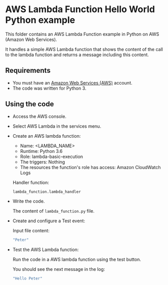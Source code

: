 # AWS Lambda Function Hello World Python example

This folder contains an AWS Lambda Function example in Python on AWS (Amazon Web Services).

It handles a simple AWS Lambda function that shows the content of the call to the lambda function and returns a message including this content.

## Requirements

* You must have an [Amazon Web Services (AWS)](http://aws.amazon.com/) account.
* The code was written for Python 3.

## Using the code

* Access the AWS console.

* Select AWS Lambda in the services menu.

* Create an AWS lambda function:
  * Name:    <LAMBDA_NAME>
  * Runtime: Python 3.6
  * Role:    lambda-basic-execution
  * The triggers: Nothing
  * The resources the function's role has access: Amazon CloudWatch Logs

  Handler function:

  ```bash
  lambda_function.lambda_handler
  ```

* Write the code.

  The content of `lambda_function.py` file.

* Create and configure a Test event:

  Input file content:

  ```bash
  "Peter"
  ```

* Test the AWS Lambda function:

  Run the code in a AWS lambda function using the test button.

  You should see the next message in the log:

  ```bash
  "Hello Peter"
  ```
